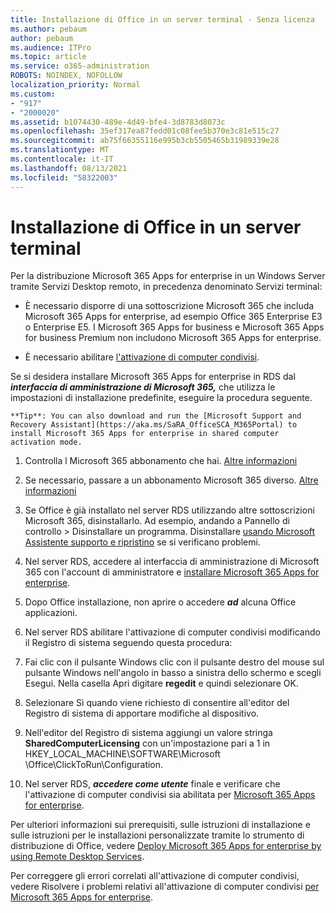 ```yaml
---
title: Installazione di Office in un server terminal - Senza licenza
ms.author: pebaum
author: pebaum
ms.audience: ITPro
ms.topic: article
ms.service: o365-administration
ROBOTS: NOINDEX, NOFOLLOW
localization_priority: Normal
ms.custom:
- "917"
- "2000020"
ms.assetid: b1074430-489e-4d49-bfe4-3d8783d8073c
ms.openlocfilehash: 35ef317ea87fedd01c08fee5b370e3c81e515c27
ms.sourcegitcommit: ab75f66355116e995b3cb5505465b31989339e28
ms.translationtype: MT
ms.contentlocale: it-IT
ms.lasthandoff: 08/13/2021
ms.locfileid: "58322003"
---
```

# <a name="installing-office-on-a-terminal-server"></a>Installazione di Office in un server terminal

Per la distribuzione Microsoft 365 Apps for enterprise in un Windows Server tramite Servizi Desktop remoto, in precedenza denominato Servizi terminal:
  
- È necessario disporre di una sottoscrizione Microsoft 365 che includa Microsoft 365 Apps for enterprise, ad esempio Office 365 Enterprise E3 o Enterprise E5. I Microsoft 365 Apps for business e Microsoft 365 Apps for business Premium non includono Microsoft 365 Apps for enterprise.

- È necessario abilitare [l'attivazione di computer condivisi](https://docs.microsoft.com/DeployOffice/overview-shared-computer-activation).

Se si desidera installare Microsoft 365 Apps for enterprise in RDS dal ***interfaccia di amministrazione di Microsoft 365,*** che utilizza le impostazioni di installazione predefinite, eseguire la procedura seguente.

    **Tip**: You can also download and run the [Microsoft Support and Recovery Assistant](https://aka.ms/SaRA_OfficeSCA_M365Portal) to install Microsoft 365 Apps for enterprise in shared computer activation mode.
  
1. Controlla l Microsoft 365 abbonamento che hai. [Altre informazioni](https://docs.microsoft.com/microsoft-365/admin/admin-overview/what-subscription-do-i-have)

2. Se necessario, passare a un abbonamento Microsoft 365 diverso. [Altre informazioni](https://docs.microsoft.com/microsoft-365/commerce/subscriptions/switch-to-a-different-plan)

3. Se Office è già installato nel server RDS utilizzando altre sottoscrizioni Microsoft 365, disinstallarlo. Ad esempio, andando a Pannello di controllo \> Disinstallare un programma. Disinstallare [usando Microsoft Assistente supporto e ripristino](https://aka.ms/SARA-OfficeUninstall-Alchemy) se si verificano problemi.

4. Nel server RDS, accedere al interfaccia di amministrazione di Microsoft 365 con l'account di amministratore e [installare Microsoft 365 Apps for enterprise](https://portal.office.com/OLS/MySoftware.aspx).

5. Dopo Office installazione, non aprire o accedere ***ad*** alcuna Office applicazioni.

6. Nel server RDS abilitare l'attivazione di computer condivisi modificando il Registro di sistema seguendo questa procedura:

1. Fai clic con il pulsante Windows clic con il pulsante destro del mouse sul pulsante Windows nell'angolo in basso a sinistra dello schermo e scegli Esegui. Nella casella Apri digitare **regedit** e quindi selezionare OK.

2. Selezionare Sì quando viene richiesto di consentire all'editor del Registro di sistema di apportare modifiche al dispositivo.

3. Nell'editor del Registro di sistema aggiungi un valore stringa **SharedComputerLicensing** con un'impostazione pari a 1 in HKEY_LOCAL_MACHINE\SOFTWARE\Microsoft \Office\ClickToRun\Configuration.

7. Nel server RDS, ***accedere come utente*** finale e verificare che l'attivazione di computer condivisi sia abilitata per [Microsoft 365 Apps for enterprise](https://docs.microsoft.com/DeployOffice/troubleshoot-shared-computer-activation#verify-that-activation-for-microsoft-365-apps-succeeded).

Per ulteriori informazioni sui prerequisiti, sulle istruzioni di installazione e sulle istruzioni per le installazioni personalizzate tramite lo strumento di distribuzione di Office, vedere [Deploy Microsoft 365 Apps for enterprise by using Remote Desktop Services](https://docs.microsoft.com/DeployOffice/deploy-microsoft-365-apps-remote-desktop-services).
  
Per correggere gli errori correlati all'attivazione di computer condivisi, vedere Risolvere i problemi relativi all'attivazione di computer condivisi [per Microsoft 365 Apps for enterprise](https://docs.microsoft.com/DeployOffice/troubleshoot-shared-computer-activation).
  